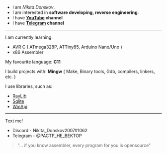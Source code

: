 - I am *Nikita Donskov*.
- I am interested in **software developing, reverse engineering**.
- I have **[YouTube](https://www.youtube.com/channel/UCW3RoBYtEBnrX_dOI3ELlxA) channel**
- I have **[Telegram](t.me/cprogblog) channel**

---
I am currently learning:
  - AVR C ( ATmega328P, ATTiny85, Arduino Nano/Uno )
  - x86 Assembler

My favourite language: **C11**

I build projects with: **Mingw** ( Make, Binary tools, Gdb, compilers, linkers, etc. )

I use libraries, such as:
  - [RayLib](https://github.com/raysan5/raylib)
  - [Sqlite](https://sqlite.org/index.html)
  - [WinApi](https://learn.microsoft.com/en-us/windows/win32/apiindex/windows-api-list)

---

Text me!
- Discord - Nikita_Donskov2007#1062
- Telegram - @PACTP_HE_BEKTOP

> "... if you know assembler, every program for you is opensource"
